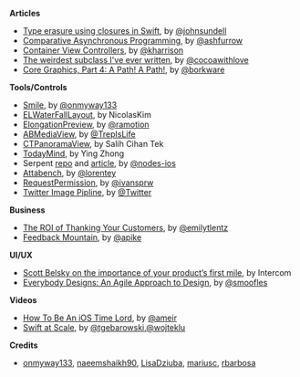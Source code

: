 
**Articles**

* [Type erasure using closures in Swift](https://medium.com/@johnsundell/type-erasure-using-closures-in-swift-1e6125231f8), by [@johnsundell](https://twitter.com/johnsundell)
* [Comparative Asynchronous Programming](https://ashfurrow.com/blog/comparative-asynchronous-programming/), by [@ashfurrow](https://twitter.com/ashfurrow)
* [Container View Controllers](https://useyourloaf.com/blog/container-view-controllers/), by [@kharrison](https://twitter.com/kharrison)
* [The weirdest subclass I've ever written](https://www.cocoawithlove.com/blog/protocols-versus-subclasses.html), by [@cocoawithlove](https://twitter.com/cocoawithlove)
* [Core Graphics, Part 4: A Path! A Path!](https://www.bignerdranch.com/blog/core-graphics-part-4-a-path-a-path/), by [@borkware](https://twitter.com/borkware)

**Tools/Controls**

* [Smile](https://github.com/onmyway133/Smile), by [@onmyway133](https://twitter.com/onmyway133)
* [ELWaterFallLayout](https://github.com/NicolasKim/ELWaterFallLayout), by NicolasKim
* [ElongationPreview](https://github.com/ramotion/elongation-preview), by [@ramotion](https://twitter.com/ramotion)
* [ABMediaView](https://github.com/andrewboryk/ABMediaView), by [@TrepIsLife](https://twitter.com/TrepIsLife)
* [CTPanoramaView](https://github.com/scihant/CTPanoramaView), by Salih Cihan Tek
* [TodayMind](https://github.com/cyanzhong/TodayMind), by Ying Zhong
* Serpent [repo](https://github.com/nodes-ios/Serpent) and [article](https://engineering.nodesagency.com/articles/iOS/Serpent-more-than-just-another-JSON-mapping-framework/), by [@nodes-ios](https://github.com/nodes-ios)
* [Attabench](https://github.com/lorentey/Attabench), by [@lorentey](https://twitter.com/lorentey)
* [RequestPermission](https://github.com/IvanVorobei/RequestPermission), by [@ivansprw](https://twitter.com/ivansprw)
* [Twitter Image Pipline](https://github.com/twitter/ios-twitter-image-pipeline), by [@Twitter](https://twitter.com/twitter)

**Business**

* [The ROI of Thanking Your Customers](https://www.helpscout.net/blog/roi-of-thanking-customers/), by [@emilytlentz](https://www.helpscout.net/blog/roi-of-thanking-customers/)
* [Feedback Mountain](http://www.allenpike.com/2017/feedback-mountain/), by [@apike](https://twitter.com/apike)

**UI/UX**

* [Scott Belsky on the importance of your product’s first mile](https://blog.intercom.com/scott-belsky-behance-benchmark/), by Intercom
* [Everybody Designs: An Agile Approach to Design](https://pspdfkit.com/blog/2017/everybody-designs/), by [@smoofles](https://twitter.com/smoofles)


**Videos**

* [How To Be An iOS Time Lord](https://cocoaheads.tv/how-to-be-an-ios-time-lord-by-ameir-al-zoubi/), by [@ameir](https://twitter.com/ameir)
* [Swift at Scale](https://realm.io/news/swift-at-scale/), by [@tgebarowski](https://twitter.com/tgebarowski),[@wojteklu](https://twitter.com/wojteklu)

**Credits**

* [onmyway133](https://github.com/onmyway133), [naeemshaikh90](https://github.com/naeemshaikh90), [LisaDziuba](https://github.com/lisadziuba), [mariusc](https://github.com/mariusc), [rbarbosa](https://github.com/rbarbosa)
